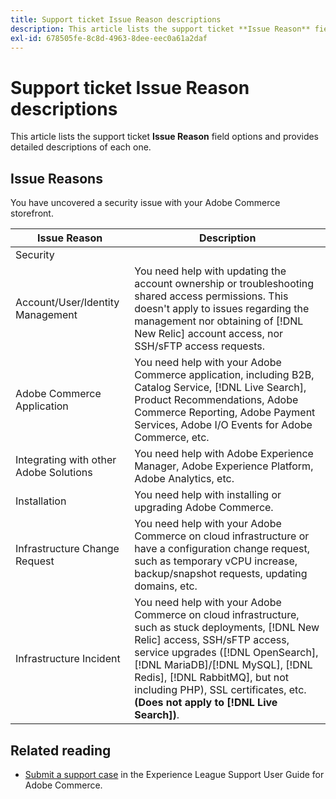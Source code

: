 ```yaml
---
title: Support ticket Issue Reason descriptions
description: This article lists the support ticket **Issue Reason** field options and provides detailed descriptions of each one.
exl-id: 678505fe-8c8d-4963-8dee-eec0a61a2daf
---
```

# Support ticket Issue Reason descriptions

This article lists the support ticket **Issue Reason** field options and provides detailed descriptions of each one.

## Issue Reasons

<table class="tg">
<thead>
  <tr>
    <th><span style="font-weight:bold;font-style:normal">Issue Reason</span></th>
    <th><span style="font-weight:700;font-style:normal">Description</span></th>
  </tr>
</thead>
<tbody>
  <tr>
    <td>Security</td>
    You have uncovered a security issue with your Adobe Commerce storefront.</td>
  </tr>
  <tr>
    <td>Account/User/Identity Management</td>
    <td>You need help with updating the account ownership or troubleshooting shared access permissions. This doesn't apply to issues regarding the management nor obtaining of [!DNL New Relic] account access, nor SSH/sFTP access requests.</td>
  </tr>
  <tr>
    <td>Adobe Commerce Application</td>
    <td>You need help with your Adobe Commerce application, including B2B, Catalog Service, [!DNL Live Search], Product Recommendations, Adobe Commerce Reporting, Adobe Payment Services, Adobe I/O Events for Adobe Commerce, etc.</td>
  </tr>
  <tr>
    <td>Integrating with other Adobe Solutions</td>
    <td>You need help with Adobe Experience Manager, Adobe Experience Platform, Adobe Analytics, etc.</td>
  </tr>
  <tr>
    <td>Installation</td>
    <td>You need help with installing or upgrading Adobe Commerce.</td>
  </tr>
  <tr>
    <td>Infrastructure Change Request</td>
    <td>You need help with your Adobe Commerce on cloud infrastructure or have a configuration change request, such as temporary vCPU increase, backup/snapshot requests, updating domains, etc.</td>
  </tr>
  <tr>
    <td>Infrastructure Incident</td>
    <td>You need help with your Adobe Commerce on cloud infrastructure, such as stuck deployments, [!DNL New Relic] access, SSH/sFTP access, service upgrades ([!DNL OpenSearch], [!DNL MariaDB]/[!DNL MySQL], [!DNL Redis], [!DNL RabbitMQ], but not including PHP), SSL certificates, etc.<strong> (Does not apply to [!DNL Live Search])</strong>.</td>
  </tr>  
</tbody>
</table>

## Related reading

* [Submit a support case](https://experienceleague.adobe.com/en/docs/commerce-knowledge-base/kb/help-center-guide/magento-help-center-user-guide#support-case) in the Experience League Support User Guide for Adobe Commerce.
